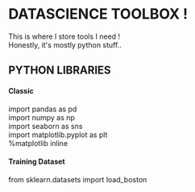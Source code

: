 # DATASCIENCE TOOLBOX !

This is where I store tools I need !<br>
Honestly, it's mostly python stuff..

## PYTHON LIBRARIES

#### Classic

import pandas as pd<br>
import numpy as np<br>
import seaborn as sns<br>
import matplotlib.pyplot as plt<br>
%matplotlib inline

#### Training Dataset
from sklearn.datasets import load_boston
